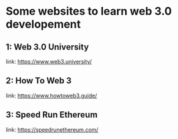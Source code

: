 # Some websites to learn web 3.0 developement

## 1: Web 3.0 University
link: https://www.web3.university/

## 2: How To Web 3
link: https://www.howtoweb3.guide/

## 3: Speed Run Ethereum
link: https://speedrunethereum.com/